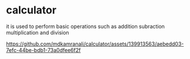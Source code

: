 # calculator
it is used to perform basic operations such as addition subraction multiplication and division


https://github.com/mdkamranali/calculator/assets/139913563/aebedd03-7efc-44be-bdb1-73a0dfee6f2f

